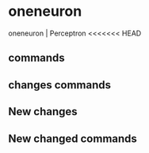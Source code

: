 # oneneuron
oneneuron | Perceptron
<<<<<<< HEAD


## commands

## changes commands 

## New changes

## New changed commands
